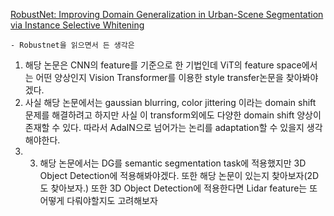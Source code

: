 [RobustNet: Improving Domain Generalization in Urban-Scene Segmentation via Instance Selective Whitening](https://arxiv.org/abs/2103.15597)

	- Robustnet을 읽으면서 든 생각은 
  1. 해당 논문은 CNN의 feature를 기준으로 한 기법인데 ViT의 feature space에서는 어떤 양상인지 Vision Transformer를 이용한 style transfer논문을 찾아봐야 겠다. 
  22. 사실 해당 논문에서는 gaussian blurring, color    jittering 이라는 domain shift 문제를 해결하려고 하지만 사실 이 transform외에도 다양한 domain shift 양상이 존재할 수 있다. 따라서 AdaIN으로 넘어가는 논리를 adaptation할 수 있을지 생각해야한다. 
  23. 3. 해당 논문에서는 DG를 semantic segmentation task에 적용했지만 3D Object Detection에 적용해봐야겠다. 또한 해당 논문이 있는지 찾아보자(2D도 찾아보자.) 또한 3D Object Detection에 적용한다면 Lidar feature는 또 어떻게 다뤄야할지도 고려해보자



